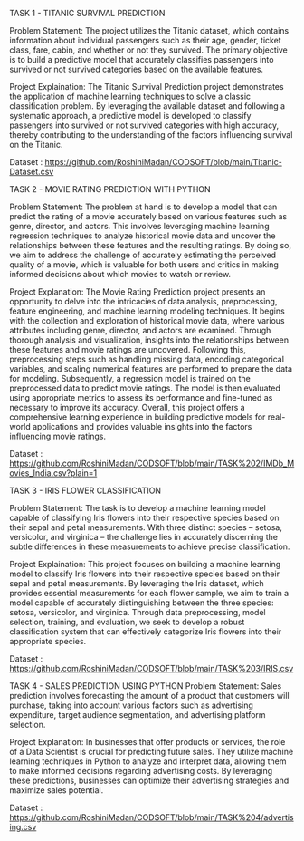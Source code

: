 TASK 1 - TITANIC SURVIVAL PREDICTION

Problem Statement:
The project utilizes the Titanic dataset, which contains information about individual passengers such as their age, gender, ticket class, fare, cabin, and whether or not they survived. 
The primary objective is to build a predictive model that accurately classifies passengers into survived or not survived categories based on the available features.

Project Explaination:
The Titanic Survival Prediction project demonstrates the application of machine learning techniques to solve a classic classification problem. By leveraging the available dataset and following a systematic approach, a predictive model is developed to classify passengers into survived or not survived categories with high accuracy,
thereby contributing to the understanding of the factors influencing survival on the Titanic.

Dataset : https://github.com/RoshiniMadan/CODSOFT/blob/main/Titanic-Dataset.csv

TASK 2 - MOVIE RATING PREDICTION WITH PYTHON

Problem Statement:
The problem at hand is to develop a model that can predict the rating of a movie accurately based on various features such as genre, director, and actors. This involves leveraging machine learning regression techniques to analyze historical movie data and uncover the relationships between these features and the resulting ratings. By doing so, we aim to address the challenge of accurately estimating the perceived quality of a movie, which is valuable for both users and critics in making informed decisions about which movies to watch or review.

Project Explanation:
The Movie Rating Prediction project presents an opportunity to delve into the intricacies of data analysis, preprocessing, feature engineering, and machine learning modeling techniques. It begins with the collection and exploration of historical movie data, where various attributes including genre, director, and actors are examined. Through thorough analysis and visualization, insights into the relationships between these features and movie ratings are uncovered. Following this, preprocessing steps such as handling missing data, encoding categorical variables, and scaling numerical features are performed to prepare the data for modeling. Subsequently, a regression model is trained on the preprocessed data to predict movie ratings. The model is then evaluated using appropriate metrics to assess its performance and fine-tuned as necessary to improve its accuracy. Overall, this project offers a comprehensive learning experience in building predictive models for real-world applications and provides valuable insights into the factors influencing movie ratings.

Dataset : https://github.com/RoshiniMadan/CODSOFT/blob/main/TASK%202/IMDb_Movies_India.csv?plain=1

TASK 3 - IRIS FLOWER CLASSIFICATION

Problem Statement:
The task is to develop a machine learning model capable of classifying Iris flowers into their respective species based on their sepal and petal measurements. With three distinct species – setosa, versicolor, and virginica – the challenge lies in accurately discerning the subtle differences in these measurements to achieve precise classification.

Project Explaination:
This project focuses on building a machine learning model to classify Iris flowers into their respective species based on their sepal and petal measurements. By leveraging the Iris dataset, which provides essential measurements for each flower sample, we aim to train a model capable of accurately distinguishing between the three species: setosa, versicolor, and virginica. Through data preprocessing, model selection, training, and evaluation, we seek to develop a robust classification system that can effectively categorize Iris flowers into their appropriate species.

Dataset : https://github.com/RoshiniMadan/CODSOFT/blob/main/TASK%203/IRIS.csv

TASK 4 - SALES PREDICTION USING PYTHON
Problem Statement:
Sales prediction involves forecasting the amount of a product that customers will purchase, taking into account various factors such as advertising expenditure, target audience segmentation, and advertising platform selection.

Project Explanation:
In businesses that offer products or services, the role of a Data Scientist is crucial for predicting future sales. They utilize machine learning techniques in Python to analyze and interpret data, allowing them to make informed decisions regarding advertising costs. By leveraging these predictions, businesses can optimize their advertising strategies and maximize sales potential.

Dataset : https://github.com/RoshiniMadan/CODSOFT/blob/main/TASK%204/advertising.csv

